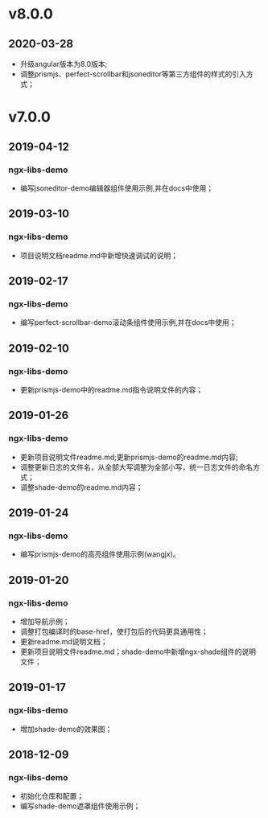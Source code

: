 # v8.0.0
## 2020-03-28
- 升级angular版本为8.0版本;
- 调整prismjs、perfect-scrollbar和jsoneditor等第三方组件的样式的引入方式；

# v7.0.0
## 2019-04-12
### ngx-libs-demo
- 编写jsoneditor-demo编辑器组件使用示例,并在docs中使用；

## 2019-03-10
### ngx-libs-demo
- 项目说明文档readme.md中新增快速调试的说明；

## 2019-02-17
### ngx-libs-demo
- 编写perfect-scrollbar-demo滚动条组件使用示例,并在docs中使用；

## 2019-02-10
### ngx-libs-demo
- 更新prismjs-demo中的readme.md指令说明文件的内容；

## 2019-01-26
### ngx-libs-demo
- 更新项目说明文件readme.md;更新prismjs-demo的readme.md内容;
- 调整更新日志的文件名，从全部大写调整为全部小写，统一日志文件的命名方式；
- 调整shade-demo的readme.md内容；

## 2019-01-24
### ngx-libs-demo
- 编写prismjs-demo的高亮组件使用示例(wangjx)。

## 2019-01-20
### ngx-libs-demo
- 增加导航示例；
- 调整打包编译时的base-href，使打包后的代码更具通用性；
- 更新readme.md说明文档；
- 更新项目说明文件readme.md；shade-demo中新增ngx-shade组件的说明文件；

## 2019-01-17
### ngx-libs-demo
- 增加shade-demo的效果图；

## 2018-12-09
### ngx-libs-demo
- 初始化仓库和配置；
- 编写shade-demo遮罩组件使用示例；

